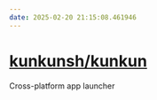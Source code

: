 ```yaml
---
date: 2025-02-20 21:15:08.461946
---
```


# [kunkunsh/kunkun](https://github.com/kunkunsh/kunkun)

Cross-platform app launcher
